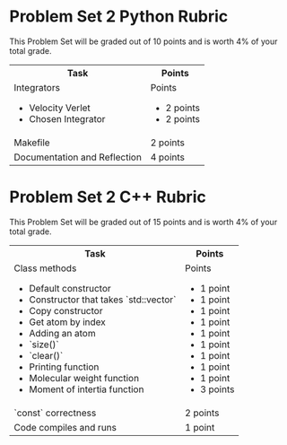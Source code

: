 # Problem Set 2 Python Rubric

This Problem Set will be graded out of 10 points and is worth 4% of your total grade.

<table width="100%">
    <tr>
        <th>
            Task
        </th>
        <th>
            Points
        </th>
    </tr>
    <tr>
        <td>
            Integrators
                <ul>
                    <li> Velocity Verlet
                    <li> Chosen Integrator
                </ul>
        </td>
        <td>
            Points
                <ul>
                    <li> 2 points
                    <li> 2 points
                </ul>
        </td>
    </tr>
    <tr>
    <td>
        Makefile
    </td>
    <td>
        2 points
    </td>
    </tr>
    <tr>
    <td>
        Documentation and Reflection
    </td>
    <td>
        4 points
    </td>


</table>

# Problem Set 2 C++ Rubric

This Problem Set will be graded out of 15 points and is worth 4% of your total grade.

<table width="100%">
    <tr>
        <th>
            Task
        </th>
        <th>
            Points
        </th>
    </tr>
    <tr>
        <td>
            Class methods
                <ul>
                    <li> Default constructor
                    <li> Constructor that takes `std::vector`
                    <li> Copy constructor
                    <li> Get atom by index
                    <li> Adding an atom
                    <li> `size()`
                    <li> `clear()`
                    <li> Printing function
                    <li> Molecular weight function
                    <li> Moment of intertia function
                </ul>
        </td>
        <td>
            Points
                <ul>
                    <li> 1 point
                    <li> 1 point
                    <li> 1 point
                    <li> 1 point
                    <li> 1 point
                    <li> 1 point
                    <li> 1 point
                    <li> 1 point
                    <li> 1 point
                    <li> 3 points
                </ul>
        </td>
    </tr>
    <tr>
    <td>
        `const` correctness
    </td>
    <td>
        2 points
    </td>
    </tr>
    <tr>
    <td>
        Code compiles and runs
    </td>
    <td>
        1 point
    </td>


</table>
